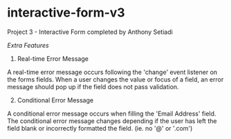 # interactive-form-v3
 Project 3 - Interactive Form
 completed by Anthony Setiadi

*Extra Features*

 1. Real-time Error Message

A real-time error message occurs following the 'change' event listener on the forms fields. When a user changes the value or focus of a field, an error message should pop up if the field does not pass validation.

 2. Conditional Error Message

A conditional error message occurs when filling the 'Email Address' field. The conditional error message changes depending if the user has left the field blank or incorrectly formatted the field. (ie. no '@' or '.com')

